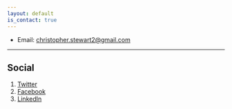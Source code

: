 ```yaml
---
layout: default
is_contact: true
---
```


* Email: [christopher.stewart2@gmail.com](mailto:christopher.stewart2@gmail.com)


---

## Social

1. [Twitter](https://twitter.com/cstew)
2. [Facebook](https://www.facebook.com/chris.stewart2)
3. [LinkedIn](https://www.linkedin.com/in/chris-stewart-3503639)
